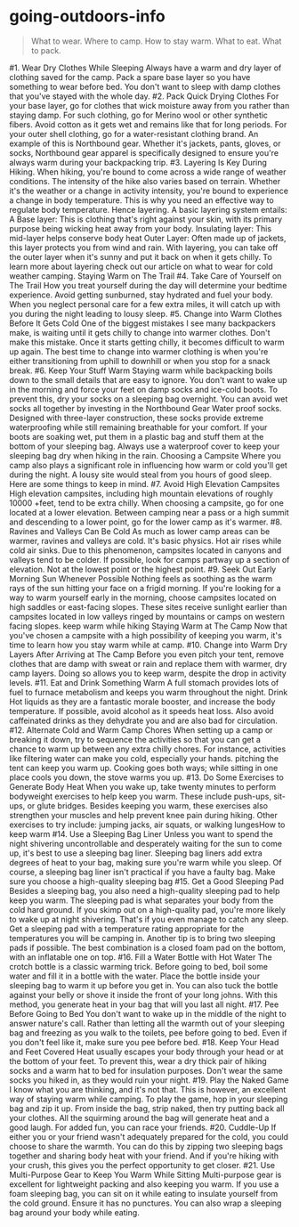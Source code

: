 # going-outdoors-info

> What to wear. Where to camp. How to stay warm. What to eat. What to pack.

#1. Wear Dry Clothes While Sleeping
Always have a warm and dry layer of clothing saved for the camp.  Pack a spare base layer so you have something to wear before bed.
You don't want to sleep with damp clothes that you've stayed with the whole day.
#2. Pack Quick Drying Clothes
For your base layer, go for clothes that wick moisture away from you rather than staying damp. For such clothing, go for Merino wool or other synthetic fibers.
Avoid cotton as it gets wet and remains like that for long periods.
For your outer shell clothing, go for a water-resistant clothing brand. An example of this is Northbound gear. Whether it's jackets, pants, gloves, or socks, Northbound gear apparel is specifically designed to ensure you're always warm during your backpacking trip.
#3. Layering Is Key During Hiking.
When hiking, you're bound to come across a wide range of weather conditions. The intensity of the hike also varies based on terrain.
Whether it's the weather or a change in activity intensity, you're bound to experience a change in body temperature.
This is why you need an effective way to regulate body temperature.
Hence layering.
A basic layering system entails:
    A Base layer: This is clothing that's right against your skin, with its primary purpose being wicking heat away from your body.
    Insulating layer: This mid-layer helps conserve body heat
    Outer Layer: Often made up of jackets, this layer protects you from wind and rain.
With layering, you can take off the outer layer when it's sunny and put it back on when it gets chilly. To learn more about layering check out our article on what to wear for cold weather camping.
Staying Warm on The Trail
#4. Take Care of Yourself on The Trail
How you treat yourself during the day will determine your bedtime experience.
Avoid getting sunburned, stay hydrated and fuel your body.  When you neglect personal care for a few extra miles, it will catch up with you during the night leading to lousy sleep.
#5. Change into Warm Clothes Before It Gets Cold
One of the biggest mistakes I see many backpackers make, is waiting until it gets chilly to change into warmer clothes.
Don't make this mistake.
Once it starts getting chilly, it becomes difficult to warm up again. The best time to change into warmer clothing is when you're either transitioning from uphill to downhill or when you stop for a snack break.
#6. Keep Your Stuff Warm
Staying warm while backpacking boils down to the small details that are easy to ignore.
You don't want to wake up in the morning and force your feet on damp socks and ice-cold boots.
To prevent this, dry your socks on a sleeping bag overnight. You can avoid wet socks all together by investing in the Northbound Gear Water proof socks. Designed with three-layer construction, these socks provide extreme  waterproofing while still remaining breathable for your comfort.
If your boots are soaking wet, put them in a plastic bag and stuff them at the bottom of your sleeping bag.
Always use a waterproof cover to keep your sleeping bag dry when hiking in the rain.
Choosing a Campsite
Where you camp also plays a significant role in influencing how warm or cold you'll get during the night. A lousy site would steal from you hours of good sleep.  Here are some things to keep in mind.
#7. Avoid High Elevation Campsites
High elevation campsites, including high mountain elevations of roughly 10000 +feet, tend to be extra chilly.
When choosing a campsite, go for one located at a lower elevation. Between camping near a pass or a high summit and descending to a lower point, go for the lower camp as it's warmer.
#8. Ravines and Valleys Can Be Cold
As much as lower camp areas can be warmer, ravines and valleys are cold.
It's basic physics. Hot air rises while cold air sinks.
Due to this phenomenon, campsites located in canyons and valleys tend to be colder. If possible, look for camps partway up a section of elevation. Not at the lowest point or the highest point.
#9. Seek Out Early Morning Sun Whenever Possible
Nothing feels as soothing as the warm rays of the sun hitting your face on a frigid morning.
If you're looking for a way to warm yourself early in the morning, choose campsites located on high saddles or east-facing slopes.
These sites receive sunlight earlier than campsites located in low valleys ringed by mountains or camps on western facing slopes.
keep warm while hiking
Staying Warm at The Camp
Now that you've chosen a campsite with a high possibility of keeping you warm, it's time to learn how you stay warm while at camp.
#10. Change into Warm Dry Layers After Arriving at The Camp
Before you even pitch your tent, remove clothes that are damp with sweat or rain and replace them with warmer, dry camp layers.
Doing so allows you to keep warm, despite the drop in activity levels.
#11. Eat and Drink Something Warm
 A full stomach provides lots of fuel to furnace metabolism and keeps you warm throughout the night.  Drink Hot liquids as they are a fantastic morale booster, and increase the body temperature.
If possible, avoid alcohol as it speeds heat loss. Also avoid caffeinated drinks as they dehydrate you and are also bad for circulation.
#12. Alternate Cold and Warm Camp Chores
When setting up a camp or breaking it down, try to sequence the activities so that you can get a chance to warm up between any extra chilly chores.
For instance, activities like filtering water can make you cold, especially your hands.  pitching the tent can keep you warm up.
Cooking goes both ways; while sitting in one place cools you down, the stove warms you up.
#13. Do Some Exercises to Generate Body Heat
When you wake up, take twenty minutes to perform bodyweight exercises to help keep you warm. These include push-ups, sit-ups, or glute bridges. 
Besides keeping you warm, these exercises also strengthen your muscles and help prevent knee pain during hiking.
Other exercises to try include:
    jumping jacks,
    air squats, or
    walking lungesHow to keep warm
#14. Use a Sleeping Bag Liner
Unless you want to spend the night shivering uncontrollable and desperately waiting for the sun to come up, it's best to use a sleeping bag liner.
Sleeping bag liners add extra degrees of heat to your bag, making sure you're warm while you sleep.
Of course, a sleeping bag liner isn't practical if you have a faulty bag. Make sure you choose a high-quality sleeping bag
#15. Get a Good Sleeping Pad
Besides a sleeping bag, you also need a high-quality sleeping pad to help keep you warm.
The sleeping pad is what separates your body from the cold hard ground. If you skimp out on a high-quality pad, you're more likely to wake up at night shivering. That's if you even manage to catch any sleep.
Get a sleeping pad with a temperature rating appropriate for the temperatures you will be camping in.
Another tip is to bring two sleeping pads if possible. The best combination is a closed foam pad on the bottom, with an inflatable one on top.
#16. Fill a Water Bottle with Hot Water
The crotch bottle is a classic warming trick.
Before going to bed, boil some water and fill it in a bottle with the water. Place the bottle inside your sleeping bag to warm it up before you get in.  You can also tuck the bottle against your belly or shove it inside the front of your long johns.
With this method, you generate heat in your bag that will you last all night.
#17. Pee Before Going to Bed
You don't want to wake up in the middle of the night to answer nature's call.
Rather than letting all the warmth out of your sleeping bag and freezing as you walk to the toilets, pee before going to bed.
Even if you don't feel like it, make sure you pee before bed.
#18. Keep Your Head and Feet Covered
Heat usually escapes your body through your head or at the bottom of your feet.
To prevent this, wear a dry thick pair of hiking socks and a warm hat to bed for insulation purposes. Don't wear the same socks you hiked in, as they would ruin your night.
#19. Play the Naked Game
I know what you are thinking, and it's not that.
This is however, an excellent way of staying warm while camping. To play the game, hop in your sleeping bag and zip it up.  From inside the bag, strip naked, then try putting back all your clothes.
All the squirming around the bag will generate heat and a good laugh.
For added fun, you can race your friends.
#20. Cuddle-Up
If either you or your friend wasn't adequately prepared for the cold, you could choose to share the warmth.
You can do this by zipping two sleeping bags together and sharing body heat with your friend.
And if you're hiking with your crush, this gives you the perfect opportunity to get closer.
#21. Use Multi-Purpose Gear to Keep You Warm While Sitting
Multi-purpose gear is excellent for lightweight packing and also keeping you warm. If you use a foam sleeping bag, you can sit on it while eating to insulate yourself from the cold ground. Ensure it has no punctures.
You can also wrap a sleeping bag around your body while eating.
